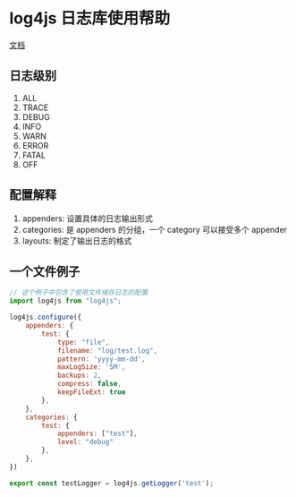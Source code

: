 # log4js 日志库使用帮助

[文档](https://log4js-node.github.io/log4js-node)

## 日志级别
1. ALL
2. TRACE
3. DEBUG
4. INFO
5. WARN
6. ERROR
7. FATAL
8. OFF

## 配置解释
1. appenders: 设置具体的日志输出形式
2. categories: 是 appenders 的分组，一个 category 可以接受多个 appender
3. layouts: 制定了输出日志的格式

## 一个文件例子
```js
// 这个例子中包含了使用文件储存日志的配置
import log4js from "log4js";

log4js.configure({
    appenders: {
        test: {
            type: "file",
            filename: "log/test.log",
            pattern: 'yyyy-mm-dd',
            maxLogSize: '5M',
            backups: 2,
            compress: false,
            keepFileExt: true
        },
    },
    categories: {
        test: {
            appenders: ["test"],
            level: "debug"
        },
    },
})

export const testLogger = log4js.getLogger('test');
```